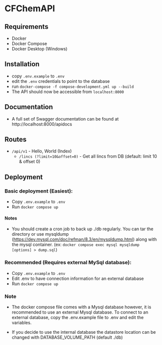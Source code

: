 # CFChemAPI

## Requirements

* Docker
* Docker Compose
* Docker Desktop (Windows)

## Installation

* copy `.env.example` to `.env`
* edit the `.env` credentials to point to the database
* run `docker-compose -f compose-development.yml up --build`
* The API should now be accessible from `localhost:8000`

## Documentation

* A full set of Swagger documentation can be found at http://localhost:8000/apidocs

## Routes

* `/api/v1` - Hello, World (Index)
    * `/lincs (?limit=10&offset=0)` - Get all lincs from DB (default: limit 10 & offset 0)

## Deployment

### Basic deployment (Easiest):
* Copy `.env.example` to `.env`
* Run `docker compose up`

#### Notes
* You should create a cron job to back up ./db regularly. You can tar the directory or use mysqldump (https://dev.mysql.com/doc/refman/8.3/en/mysqldump.html) along with the mysql container. (ex: `docker compose exec mysql mysqldump [options] > dump.sql`)

### Recommended (Requires external MySql database):

* Copy `.env.example` to `.env`
* Edit .env to have connection information for an external database
* Run `docker compose up`

### Note
* The docker compose file comes with a Mysql database however, it is recommended to use an external Mysql database. To connect to an external database, copy the .env.example file to .env and edit the variables.

* If you decide to use the internal database the datastore location can be changed with DATABASE_VOLUME_PATH (default ./db)
